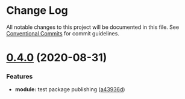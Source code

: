 # Change Log

All notable changes to this project will be documented in this file.
See [Conventional Commits](https://conventionalcommits.org) for commit guidelines.

# [0.4.0](https://github.com/oswee/api/compare/v0.3.0...v0.4.0) (2020-08-31)


### Features

* **module:** test package publishing ([a43936d](https://github.com/oswee/api/commit/a43936d5d5782d5681a476f671ba8b73a3fcc5a6))
